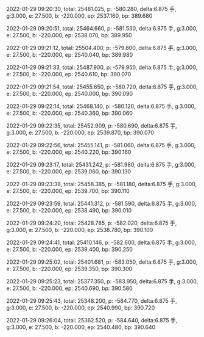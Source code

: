 2022-01-29 09:20:30, total: 25481.025, p: -580.280, delta:6.875 手, g:3.000, e: 27.500, b: -220.000, ep: 2537.160, bp: 389.680

2022-01-29 09:20:51, total: 25464.660, p: -581.530, delta:6.875 手, g:3.000, e: 27.500, b: -220.000, ep: 2538.070, bp: 389.950

2022-01-29 09:21:12, total: 25504.400, p: -579.800, delta:6.875 手, g:3.000, e: 27.500, b: -220.000, ep: 2540.040, bp: 389.980

2022-01-29 09:21:33, total: 25487.900, p: -579.950, delta:6.875 手, g:3.000, e: 27.500, b: -220.000, ep: 2540.610, bp: 390.070

2022-01-29 09:21:54, total: 25455.650, p: -580.720, delta:6.875 手, g:3.000, e: 27.500, b: -220.000, ep: 2540.000, bp: 390.090

2022-01-29 09:22:14, total: 25468.140, p: -580.120, delta:6.875 手, g:3.000, e: 27.500, b: -220.000, ep: 2540.360, bp: 390.060

2022-01-29 09:22:35, total: 25452.909, p: -580.690, delta:6.875 手, g:3.000, e: 27.500, b: -220.000, ep: 2539.870, bp: 390.070

2022-01-29 09:22:56, total: 25455.141, p: -581.060, delta:6.875 手, g:3.000, e: 27.500, b: -220.000, ep: 2540.220, bp: 390.160

2022-01-29 09:23:17, total: 25431.242, p: -581.980, delta:6.875 手, g:3.000, e: 27.500, b: -220.000, ep: 2539.060, bp: 390.130

2022-01-29 09:23:38, total: 25458.385, p: -581.180, delta:6.875 手, g:3.000, e: 27.500, b: -220.000, ep: 2539.700, bp: 390.110

2022-01-29 09:23:59, total: 25441.312, p: -581.590, delta:6.875 手, g:3.000, e: 27.500, b: -220.000, ep: 2538.490, bp: 390.010

2022-01-29 09:24:20, total: 25428.785, p: -582.020, delta:6.875 手, g:3.000, e: 27.500, b: -220.000, ep: 2538.780, bp: 390.100

2022-01-29 09:24:41, total: 25410.146, p: -582.600, delta:6.875 手, g:3.000, e: 27.500, b: -220.000, ep: 2539.400, bp: 390.250

2022-01-29 09:25:02, total: 25401.681, p: -583.050, delta:6.875 手, g:3.000, e: 27.500, b: -220.000, ep: 2539.350, bp: 390.300

2022-01-29 09:25:23, total: 25377.350, p: -583.950, delta:6.875 手, g:3.000, e: 27.500, b: -220.000, ep: 2540.690, bp: 390.580

2022-01-29 09:25:43, total: 25348.200, p: -584.770, delta:6.875 手, g:3.000, e: 27.500, b: -220.000, ep: 2540.990, bp: 390.720

2022-01-29 09:26:04, total: 25362.520, p: -584.640, delta:6.875 手, g:3.000, e: 27.500, b: -220.000, ep: 2540.480, bp: 390.640